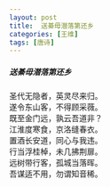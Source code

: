 ```yaml
---
layout: post
title:  送綦毋潜落第还乡
categories: [王维]
tags: [唐诗]
---
```


##### 送綦毋潜落第还乡

圣代无隐者，英灵尽来归。<br>
遂令东山客，不得顾采薇。<br>
既至金门远，孰云吾道非？<br>
江淮度寒食，京洛缝春衣。<br>
置酒长安道，同心与我违。<br>
行当浮桂棹，未几拂荆扉。<br>
远树带行客，孤城当落晖。<br>
吾谋适不用，勿谓知音稀。







